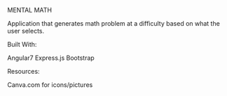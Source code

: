 MENTAL MATH

Application that generates math problem at a difficulty based on what the user selects.


Built With:

Angular7
Express.js 
Bootstrap


Resources:

Canva.com for icons/pictures